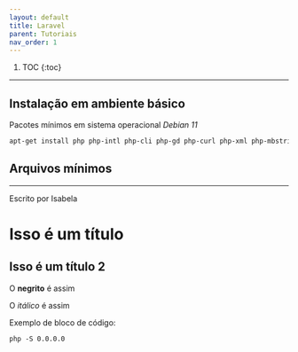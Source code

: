 ```yaml
---
layout: default
title: Laravel
parent: Tutoriais
nav_order: 1
---
```

1. TOC
{:toc}
---



## Instalação em ambiente básico

Pacotes mínimos em sistema operacional *Debian 11*

```bash
apt-get install php php-intl php-cli php-gd php-curl php-xml php-mbstring php-zip mariadb-server php-mysql
```

## Arquivos mínimos
---

Escrito por Isabela

# Isso é um título 

## Isso é um título 2

O **negrito** é assim

O *itálico* é assim

Exemplo de bloco de código:
``` 
php -S 0.0.0.0
```